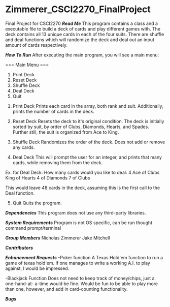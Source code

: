 # Zimmerer_CSCI2270_FinalProject
Final Project for CSCI2270
*****Read Me*****
This program contains a class and a executable file to build a
deck of cards and play different games with. The deck contains
all 13 unique cards in each of the four suits. There are shuffle
and deal functions which will randomize the deck and deal out an
input amount of cards respectively.



*****How To Run*****
After executing the main program, you will see a main menu:

=== Main Menu ===
1. Print Deck
2. Reset Deck
3. Shuffle Deck
4. Deal Deck
5. Quit

1) Print Deck
Prints each card in the array, both rank and suit.
Additionally, prints the number of cards in the deck.


2) Reset Deck
Resets the deck to it's original condition. The deck is initially
sorted by suit, by order of Clubs, Diamonds, Hearts, and Spades.
Further still, the suit is organized from Ace to King.


3) Shuffle Deck
Randomizes the order of the deck. Does not add or remove any
cards.


4) Deal Deck
This will prompt the user for an integer, and prints that many
cards, while removing them from the deck.

Ex. for Deal Deck:
How many cards would you like to deal: 4
Ace of Clubs
King of Hearts
4 of Diamonds
7 of Clubs

This would leave 48 cards in the deck, assuming this is the first
call to the Deal function.


5) Quit
Quits the program.

*****Dependencies*****
This program does not use any third-party libraries. 


*****System Requirements*****
Program is not OS specific, can be run thought command prompt/terminal


*****Group Members*****
Nicholas Zimmerer
Jake Mitchell


*****Contributors*****



*****Enhancement Requests*****
-Poker function
	A Texas Hold'em function to run a game of texas hold'em. If
	one manages to write a working A.I. to play against, I would 
	be impressed.

-Blackjack Function
	Does not need to keep track of money/chips, just a one-hand-at-
	a-time would be fine. Would be fun to be able to play more than
	one, however, and add in card-counting functionality.



*****Bugs*****

